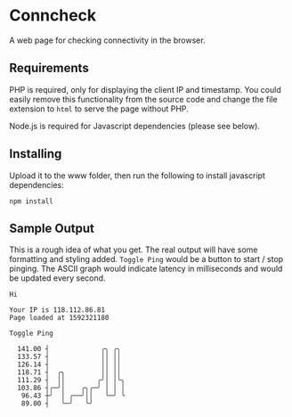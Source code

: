 # Conncheck

A web page for checking connectivity in the browser.

## Requirements

PHP is required, only for displaying the client IP and timestamp. You could easily remove this functionality from the source code and change the file extension to `html` to serve the page without PHP.

Node.js is required for Javascript dependencies (please see below).

## Installing

Upload it to the www folder, then run the following to install javascript dependencies:

```
npm install
```

## Sample Output

This is a rough idea of what you get. The real output will have some formatting and styling added. `Toggle Ping` would be a button to start / stop pinging. The ASCII graph would indicate latency in milliseconds and would be updated every second.

```
Hi

Your IP is 118.112.86.81
Page loaded at 1592321180 

Toggle Ping

  141.00 ┤             ╭╮ ╭╮  
  133.57 ┤             ││ ││  
  126.14 ┤             ││ ││  
  118.71 ┤  ╭╮         ││ ││  
  111.29 ┤  ││        ╭╯│ │╰╮ 
  103.86 ┤╭─╯│    ╭╮╭─╯ │ │ │ 
   96.43 ┼╯  │ ╭──╯││   ╰─╯ ╰ 
   89.00 ┤   ╰─╯   ╰╯         

```
